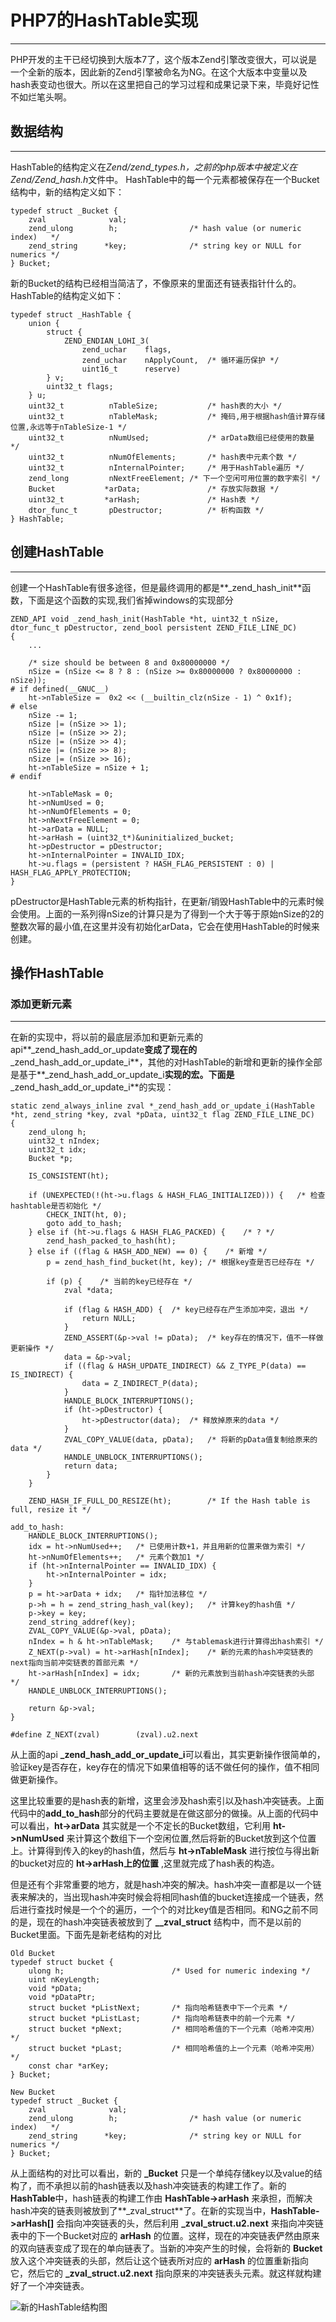 # PHP7的HashTable实现
---
PHP开发的主干已经切换到大版本7了，这个版本Zend引擎改变很大，可以说是一个全新的版本，因此新的Zend引擎被命名为NG。在这个大版本中变量以及hash表变动也很大。所以在这里把自己的学习过程和成果记录下来，毕竟好记性不如烂笔头啊。

## 数据结构
---
HashTable的结构定义在*Zend/zend_types.h，*之前的php版本中被定义在*Zend/Zend_hash.h*文件中。
HashTable中的每一个元素都被保存在一个Bucket结构中，新的结构定义如下：

```
typedef struct _Bucket {
	zval              val;
	zend_ulong        h;                /* hash value (or numeric index)   */
	zend_string      *key;              /* string key or NULL for numerics */
} Bucket;
```

新的Bucket的结构已经相当简洁了，不像原来的里面还有链表指针什么的。HashTable的结构定义如下：

```
typedef struct _HashTable {	
	union {
		struct {
			ZEND_ENDIAN_LOHI_3(
				zend_uchar    flags,
				zend_uchar    nApplyCount,	/* 循环遍历保护 */
				uint16_t      reserve)
		} v;
		uint32_t flags;
	} u;
	uint32_t          nTableSize;			/* hash表的大小 */
	uint32_t          nTableMask;			/* 掩码,用于根据hash值计算存储位置,永远等于nTableSize-1 */
	uint32_t          nNumUsed;				/* arData数组已经使用的数量 */
	uint32_t          nNumOfElements;		/* hash表中元素个数 */
	uint32_t          nInternalPointer; 	/* 用于HashTable遍历 */
	zend_long         nNextFreeElement;	/* 下一个空闲可用位置的数字索引 */
	Bucket           *arData;				/* 存放实际数据 */
	uint32_t         *arHash;				/* Hash表 */
	dtor_func_t       pDestructor;			/* 析构函数 */
} HashTable;
```

## 创建HashTable
---

创建一个HashTable有很多途径，但是最终调用的都是**_zend_hash_init**函数，下面是这个函数的实现,我们省掉windows的实现部分

```
ZEND_API void _zend_hash_init(HashTable *ht, uint32_t nSize, dtor_func_t pDestructor, zend_bool persistent ZEND_FILE_LINE_DC)
{
	...
	
	/* size should be between 8 and 0x80000000 */
	nSize = (nSize <= 8 ? 8 : (nSize >= 0x80000000 ? 0x80000000 : nSize));
# if defined(__GNUC__)
	ht->nTableSize =  0x2 << (__builtin_clz(nSize - 1) ^ 0x1f);
# else
	nSize -= 1;
	nSize |= (nSize >> 1);
	nSize |= (nSize >> 2);
	nSize |= (nSize >> 4);
	nSize |= (nSize >> 8);
	nSize |= (nSize >> 16);
	ht->nTableSize = nSize + 1;
# endif

	ht->nTableMask = 0;
	ht->nNumUsed = 0;
	ht->nNumOfElements = 0;
	ht->nNextFreeElement = 0;
	ht->arData = NULL;
	ht->arHash = (uint32_t*)&uninitialized_bucket;
	ht->pDestructor = pDestructor;
	ht->nInternalPointer = INVALID_IDX;
	ht->u.flags = (persistent ? HASH_FLAG_PERSISTENT : 0) | HASH_FLAG_APPLY_PROTECTION;
}
```

pDestructor是HashTable元素的析构指针，在更新/销毁HashTable中的元素时候会使用。上面的一系列得nSize的计算只是为了得到一个大于等于原始nSize的2的整数次幂的最小值,在这里并没有初始化arData，它会在使用HashTable的时候来创建。

## 操作HashTable

### 添加更新元素
---
在新的实现中，将以前的最底层添加和更新元素的api**_zend_hash_add_or_update**变成了现在的**_zend_hash_add_or_update_i**，其他的对HashTable的新增和更新的操作全部是基于**_zend_hash_add_or_update_i**实现的宏。下面是**_zend_hash_add_or_update_i**的实现：

```
static zend_always_inline zval *_zend_hash_add_or_update_i(HashTable *ht, zend_string *key, zval *pData, uint32_t flag ZEND_FILE_LINE_DC)
{
	zend_ulong h;
	uint32_t nIndex;
	uint32_t idx;
	Bucket *p;

	IS_CONSISTENT(ht);

	if (UNEXPECTED(!(ht->u.flags & HASH_FLAG_INITIALIZED))) {	/* 检查hashtable是否初始化 */
		CHECK_INIT(ht, 0);
		goto add_to_hash; 
	} else if (ht->u.flags & HASH_FLAG_PACKED) {	/* ? */
		zend_hash_packed_to_hash(ht);
	} else if ((flag & HASH_ADD_NEW) == 0) {	/* 新增 */
		p = zend_hash_find_bucket(ht, key);	/* 根据key查是否已经存在 */

		if (p) {	/* 当前的key已经存在 */
			zval *data;

			if (flag & HASH_ADD) {	/* key已经存在产生添加冲突，退出 */
				return NULL;
			}
			ZEND_ASSERT(&p->val != pData);	/* key存在的情况下，值不一样做更新操作 */
			data = &p->val;
			if ((flag & HASH_UPDATE_INDIRECT) && Z_TYPE_P(data) == IS_INDIRECT) {
				data = Z_INDIRECT_P(data);
			}
			HANDLE_BLOCK_INTERRUPTIONS();
			if (ht->pDestructor) {
				ht->pDestructor(data);	/* 释放掉原来的data */
			}
			ZVAL_COPY_VALUE(data, pData);	/* 将新的pData值复制给原来的data */
			HANDLE_UNBLOCK_INTERRUPTIONS();
			return data;
		}
	}
	
	ZEND_HASH_IF_FULL_DO_RESIZE(ht);		/* If the Hash table is full, resize it */

add_to_hash:
	HANDLE_BLOCK_INTERRUPTIONS();
	idx = ht->nNumUsed++;	/* 已使用计数+1，并且用新的位置来做为索引 */
	ht->nNumOfElements++;	/* 元素个数加1 */
	if (ht->nInternalPointer == INVALID_IDX) {
		ht->nInternalPointer = idx;
	}
	p = ht->arData + idx; 	/* 指针加法移位 */
	p->h = h = zend_string_hash_val(key);	/* 计算key的hash值 */
	p->key = key;
	zend_string_addref(key);
	ZVAL_COPY_VALUE(&p->val, pData);
	nIndex = h & ht->nTableMask;	/* 与tablemask进行计算得出hash索引 */
	Z_NEXT(p->val) = ht->arHash[nIndex];	/* 新的元素的hash冲突链表的next指向当前冲突链表的首部元素 */
	ht->arHash[nIndex] = idx;		/* 新的元素放到当前hash冲突链表的头部 */
	HANDLE_UNBLOCK_INTERRUPTIONS();

	return &p->val;
}

#define Z_NEXT(zval)		(zval).u2.next
```

从上面的api **_zend_hash_add_or_update_i**可以看出，其实更新操作很简单的，验证key是否存在，key存在的情况下如果值相等的话不做任何的操作，值不相同做更新操作。

这里比较重要的是hash表的新增，这里会涉及hash索引以及hash冲突链表。上面代码中的**add_to_hash**部分的代码主要就是在做这部分的做操。从上面的代码中可以看出，**ht->arData** 其实就是一个不定长的Bucket数组，它利用 **ht->nNumUsed** 来计算这个数组下一个空闲位置,然后将新的Bucket放到这个位置上。计算得到传入的key的hash值，然后与 **ht->nTableMask** 进行按位与得出新的bucket对应的 **ht->arHash上的位置** ,这里就完成了hash表的构造。

但是还有个非常重要的地方，就是hash冲突的解决。hash冲突一直都是以一个链表来解决的，当出现hash冲突时候会将相同hash值的bucket连接成一个链表，然后进行查找时候是一个个的遍历，一个个的对比key值是否相同。和NG之前不同的是，现在的hash冲突链表被放到了 **__zval_struct** 结构中，而不是以前的Bucket里面。下面先是新老结构的对比

```
Old Bucket
typedef struct bucket {
    ulong h;                        /* Used for numeric indexing */
    uint nKeyLength;
    void *pData;
    void *pDataPtr;
    struct bucket *pListNext;		/* 指向哈希链表中下一个元素 */
    struct bucket *pListLast;		/* 指向哈希链表中的前一个元素 */
    struct bucket *pNext;			/* 相同哈希值的下一个元素（哈希冲突用） */
    struct bucket *pLast;			/* 相同哈希值的上一个元素（哈希冲突用） */
    const char *arKey;
} Bucket;

New Bucket
typedef struct _Bucket {
	zval              val;
	zend_ulong        h;                /* hash value (or numeric index)   */
	zend_string      *key;              /* string key or NULL for numerics */
} Bucket;
```

从上面结构的对比可以看出，新的 **_Bucket** 只是一个单纯存储key以及value的结构了，而不承担以前的hash链表以及hash冲突链表的构建工作了。新的**HashTable**中，hash链表的构建工作由 **HashTable->arHash** 来承担，而解决hash冲突的链表则被放到了**_zval_struct**了。在新的实现当中，**HashTable->arHash[]** 会指向冲突链表的头，然后利用 **_zval_struct.u2.next** 来指向冲突链表中的下一个Bucket对应的 **arHash** 的位置。这样，现在的冲突链表俨然由原来的双向链表变成了现在的单向链表了。当新的冲突产生的时候，会将新的 **Bucket** 放入这个冲突链表的头部，然后让这个链表所对应的 **arHash** 的位置重新指向它，然后它的 **_zval_struct.u2.next**  指向原来的冲突链表头元素。就这样就构建好了一个冲突链表。

![新的HashTable结构图](http://wenjunblog-images.stor.sinaapp.com/original/172597d72309ff4d05a3be933e82bc30.jpg)